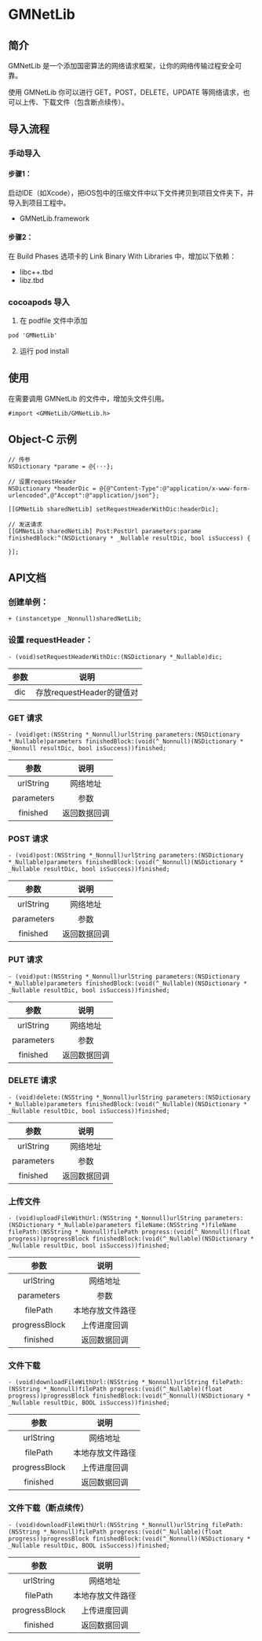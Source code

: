 # GMNetLib

## 简介

GMNetLib 是一个添加国密算法的网络请求框架，让你的网络传输过程安全可靠。

使用 GMNetLib 你可以进行 GET，POST，DELETE，UPDATE 等网络请求，也可以上传、下载文件（包含断点续传）。

## 导入流程

### 手动导入

#### 步骤1：
 
启动IDE（如Xcode），把iOS包中的压缩文件中以下文件拷贝到项目文件夹下，并导入到项目工程中。

* GMNetLib.framework

#### 步骤2：

在 Build Phases 选项卡的 Link Binary With Libraries 中，增加以下依赖：

* libc++.tbd
* libz.tbd

### cocoapods 导入

1. 在 podfile 文件中添加

```
pod 'GMNetLib'
```
2. 运行 pod install

## 使用

在需要调用 GMNetLib 的文件中，增加头文件引用。

```
#import <GMNetLib/GMNetLib.h>
```

## Object-C 示例

```
// 传参
NSDictionary *parame = @{···};
    
// 设置requestHeader    
NSDictionary *headerDic = @{@"Content-Type":@"application/x-www-form-urlencoded",@"Accept":@"application/json"};
    
[[GMNetLib sharedNetLib] setRequestHeaderWithDic:headerDic];
    
// 发送请求
[[GMNetLib sharedNetLib] Post:PostUrl parameters:parame finishedBlock:^(NSDictionary * _Nullable resultDic, bool isSuccess) {
        
}];
```
## API文档

### 创建单例：

```
+ (instancetype _Nonnull)sharedNetLib;
```

### 设置 requestHeader：

```
- (void)setRequestHeaderWithDic:(NSDictionary *_Nullable)dic;
```

|参数|说明|
|:---:|:---:|
|dic|存放requestHeader的键值对|

### GET 请求

```
- (void)get:(NSString *_Nonnull)urlString parameters:(NSDictionary *_Nullable)parameters finishedBlock:(void(^_Nonnull)(NSDictionary * _Nonnull resultDic, bool isSuccess))finished;
```

|参数|说明|
|:---:|:---:|
|urlString|网络地址|
|parameters|参数|
|finished|返回数据回调|

### POST 请求

```
- (void)post:(NSString *_Nonnull)urlString parameters:(NSDictionary *_Nullable)parameters finishedBlock:(void(^_Nonnull)(NSDictionary * _Nullable resultDic, bool isSuccess))finished;
```

|参数|说明|
|:---:|:---:|
|urlString|网络地址|
|parameters|参数|
|finished|返回数据回调|

### PUT 请求

```
- (void)put:(NSString *_Nonnull)urlString parameters:(NSDictionary *_Nullable)parameters finishedBlock:(void(^_Nullable)(NSDictionary * _Nullable resultDic, bool isSuccess))finished;
```

|参数|说明|
|:---:|:---:|
|urlString|网络地址|
|parameters|参数|
|finished|返回数据回调|

### DELETE 请求

```
- (void)delete:(NSString *_Nonnull)urlString parameters:(NSDictionary *_Nullable)parameters finishedBlock:(void(^_Nullable)(NSDictionary * _Nullable resultDic, bool isSuccess))finished;
```

|参数|说明|
|:---:|:---:|
|urlString|网络地址|
|parameters|参数|
|finished|返回数据回调|

### 上传文件

```
- (void)uploadFileWithUrl:(NSString *_Nonnull)urlString parameters:(NSDictionary *_Nullable)parameters fileName:(NSString *)fileName filePath:(NSString *_Nonnull)filePath progress:(void(^_Nonnull)(float progress))progressBlock finishedBlock:(void(^_Nullable)(NSDictionary * _Nullable resultDic, bool isSuccess))finished;
```

|参数|说明|
|:---:|:---:|
|urlString|网络地址|
|parameters|参数|
|filePath|本地存放文件路径|
|progressBlock|上传进度回调|
|finished|返回数据回调|

### 文件下载

```
- (void)downloadFileWithUrl:(NSString *_Nonnull)urlString filePath:(NSString *_Nonnull)filePath progress:(void(^_Nullable)(float progress))progressBlock finishedBlock:(void(^_Nonnull)(NSDictionary * _Nullable resultDic, BOOL isSuccess))finished;
```

|参数|说明|
|:---:|:---:|
|urlString|网络地址|
|filePath|本地存放文件路径|
|progressBlock|上传进度回调|
|finished|返回数据回调|

### 文件下载（断点续传）

```
- (void)downloadFileWithUrl:(NSString *_Nonnull)urlString filePath:(NSString *_Nonnull)filePath progress:(void(^_Nullable)(float progress))progressBlock finishedBlock:(void(^_Nonnull)(NSDictionary * _Nullable resultDic, BOOL isSuccess))finished;
```

|参数|说明|
|:---:|:---:|
|urlString|网络地址|
|filePath|本地存放文件路径|
|progressBlock|上传进度回调|
|finished|返回数据回调|


